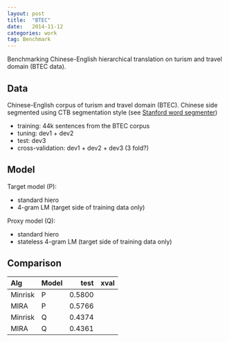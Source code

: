 ```yaml
---
layout: post
title:  "BTEC"
date:   2014-11-12
categories: work
tag: Benchmark
---
```


Benchmarking Chinese-English hierarchical translation on turism and travel domain (BTEC data).

## Data

Chinese-English corpus of turism and travel domain (BTEC). Chinese side segmented using CTB segmentation style (see [Stanford word segmenter](http://nlp.stanford.edu/software/segmenter.shtml))

* training: 44k sentences from the BTEC corpus
* tuning: dev1 + dev2
* test: dev3
* cross-validation: dev1 + dev2 + dev3 (3 fold?)

## Model

Target model (P):

* standard hiero 
* 4-gram LM (target side of training data only)

Proxy model (Q):

* standard hiero
* stateless 4-gram LM (target side of training data only)

## Comparison


Alg       | Model    | test     | xval     
:---------|----------|---------:|---------:
Minrisk   | P        | 0.5800   |    
MIRA      | P        | 0.5766   |   
Minrisk   | Q        | 0.4374   |  
MIRA      | Q        | 0.4361   | 



